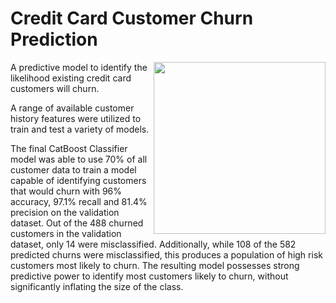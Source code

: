 # Credit Card Customer Churn Prediction
<img align="right" width="275" height="275" src="https://github.com/user-attachments/assets/aef45ddd-c8fc-4de0-9c28-591437160c40" />

A predictive model to identify the likelihood existing credit card customers will churn.

A range of available customer history features were utilized to train and test a variety of models.

The final CatBoost Classifier model was able to use 70% of all customer data to train a model capable of identifying customers that would churn with 96% accuracy, 97.1% recall and 81.4% precision on the validation dataset. Out of the 488 churned customers in the validation dataset, only 14 were misclassified. Additionally, while 108 of the 582 predicted churns were misclassified, this produces a population of high risk customers most likely to churn. The resulting model possesses strong predictive power to identify most customers likely to churn, without significantly inflating the size of the class.
